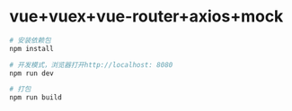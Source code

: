 # vue+vuex+vue-router+axios+mock

``` bash
# 安装依赖包
npm install

# 开发模式，浏览器打开http://localhost: 8080
npm run dev

# 打包
npm run build

```

